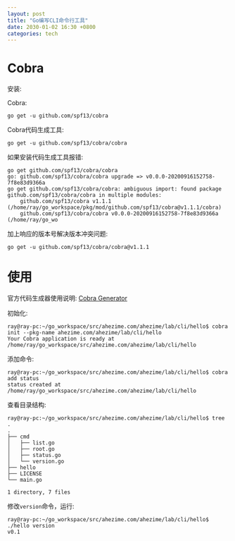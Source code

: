 ```yaml
---
layout: post
title: "Go编写CLI命令行工具"
date: 2030-01-02 16:30 +0800
categories: tech
---
```


# Cobra
安装: 

Cobra:
```
go get -u github.com/spf13/cobra
```

Cobra代码生成工具: 
```
go get -u github.com/spf13/cobra/cobra
```

如果安装代码生成工具报错:
```
go get github.com/spf13/cobra/cobra
go: github.com/spf13/cobra/cobra upgrade => v0.0.0-20200916152758-7f8e83d9366a
go get github.com/spf13/cobra/cobra: ambiguous import: found package github.com/spf13/cobra/cobra in multiple modules:
	github.com/spf13/cobra v1.1.1 (/home/ray/go_workspace/pkg/mod/github.com/spf13/cobra@v1.1.1/cobra)
	github.com/spf13/cobra/cobra v0.0.0-20200916152758-7f8e83d9366a (/home/ray/go_wo
```

加上响应的版本号解决版本冲突问题: 
```
go get -u github.com/spf13/cobra/cobra@v1.1.1
```

# 使用

官方代码生成器使用说明: [Cobra Generator](https://github.com/spf13/cobra/blob/master/cobra/README.md)

初始化:
```
ray@ray-pc:~/go_workspace/src/ahezime.com/ahezime/lab/cli/hello$ cobra init --pkg-name ahezime.com/ahezime/lab/cli/hello
Your Cobra application is ready at
/home/ray/go_workspace/src/ahezime.com/ahezime/lab/cli/hello
```

添加命令: 
```
ray@ray-pc:~/go_workspace/src/ahezime.com/ahezime/lab/cli/hello$ cobra add status
status created at /home/ray/go_workspace/src/ahezime.com/ahezime/lab/cli/hello
```

查看目录结构: 
```
ray@ray-pc:~/go_workspace/src/ahezime.com/ahezime/lab/cli/hello$ tree .
.
├── cmd
│   ├── list.go
│   ├── root.go
│   ├── status.go
│   └── version.go
├── hello
├── LICENSE
└── main.go

1 directory, 7 files
```

修改`version`命令，运行:  
```
ray@ray-pc:~/go_workspace/src/ahezime.com/ahezime/lab/cli/hello$ ./hello version
v0.1
```
